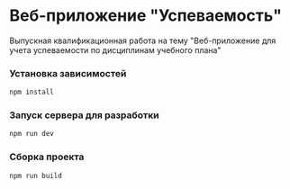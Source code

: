 # Веб-приложение "Успеваемость"
Выпускная квалификационная работа на тему "Веб-приложение для учета успеваемости по дисциплинам учебного плана"

### Установка зависимостей

```sh
npm install
```

### Запуск сервера для разработки

```sh
npm run dev
```

### Сборка проекта

```sh
npm run build
```
